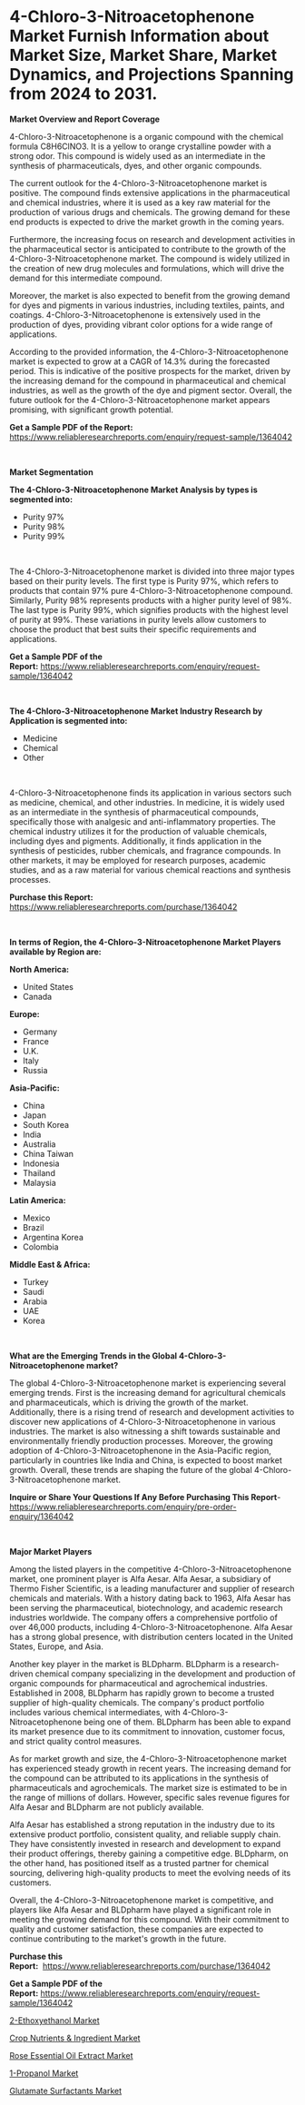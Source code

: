 <p><h1>4-Chloro-3-Nitroacetophenone Market Furnish Information about Market Size, Market Share, Market Dynamics, and Projections Spanning from 2024 to 2031.</h1></p><p><strong>Market Overview and Report Coverage</strong></p>
<p><p>4-Chloro-3-Nitroacetophenone is a organic compound with the chemical formula C8H6ClNO3. It is a yellow to orange crystalline powder with a strong odor. This compound is widely used as an intermediate in the synthesis of pharmaceuticals, dyes, and other organic compounds.</p><p>The current outlook for the 4-Chloro-3-Nitroacetophenone market is positive. The compound finds extensive applications in the pharmaceutical and chemical industries, where it is used as a key raw material for the production of various drugs and chemicals. The growing demand for these end products is expected to drive the market growth in the coming years.</p><p>Furthermore, the increasing focus on research and development activities in the pharmaceutical sector is anticipated to contribute to the growth of the 4-Chloro-3-Nitroacetophenone market. The compound is widely utilized in the creation of new drug molecules and formulations, which will drive the demand for this intermediate compound.</p><p>Moreover, the market is also expected to benefit from the growing demand for dyes and pigments in various industries, including textiles, paints, and coatings. 4-Chloro-3-Nitroacetophenone is extensively used in the production of dyes, providing vibrant color options for a wide range of applications.</p><p>According to the provided information, the 4-Chloro-3-Nitroacetophenone market is expected to grow at a CAGR of 14.3% during the forecasted period. This is indicative of the positive prospects for the market, driven by the increasing demand for the compound in pharmaceutical and chemical industries, as well as the growth of the dye and pigment sector. Overall, the future outlook for the 4-Chloro-3-Nitroacetophenone market appears promising, with significant growth potential.</p></p>
<p><strong>Get a Sample PDF of the Report:</strong> <a href="https://www.reliableresearchreports.com/enquiry/request-sample/1364042">https://www.reliableresearchreports.com/enquiry/request-sample/1364042</a></p>
<p>&nbsp;</p>
<p><strong>Market Segmentation</strong></p>
<p><strong>The 4-Chloro-3-Nitroacetophenone Market Analysis by types is segmented into:</strong></p>
<p><ul><li>Purity 97%</li><li>Purity 98%</li><li>Purity 99%</li></ul></p>
<p>&nbsp;</p>
<p><p>The 4-Chloro-3-Nitroacetophenone market is divided into three major types based on their purity levels. The first type is Purity 97%, which refers to products that contain 97% pure 4-Chloro-3-Nitroacetophenone compound. Similarly, Purity 98% represents products with a higher purity level of 98%. The last type is Purity 99%, which signifies products with the highest level of purity at 99%. These variations in purity levels allow customers to choose the product that best suits their specific requirements and applications.</p></p>
<p><strong>Get a Sample PDF of the Report:</strong>&nbsp;<a href="https://www.reliableresearchreports.com/enquiry/request-sample/1364042">https://www.reliableresearchreports.com/enquiry/request-sample/1364042</a></p>
<p>&nbsp;</p>
<p><strong>The 4-Chloro-3-Nitroacetophenone Market Industry Research by Application is segmented into:</strong></p>
<p><ul><li>Medicine</li><li>Chemical</li><li>Other</li></ul></p>
<p>&nbsp;</p>
<p><p>4-Chloro-3-Nitroacetophenone finds its application in various sectors such as medicine, chemical, and other industries. In medicine, it is widely used as an intermediate in the synthesis of pharmaceutical compounds, specifically those with analgesic and anti-inflammatory properties. The chemical industry utilizes it for the production of valuable chemicals, including dyes and pigments. Additionally, it finds application in the synthesis of pesticides, rubber chemicals, and fragrance compounds. In other markets, it may be employed for research purposes, academic studies, and as a raw material for various chemical reactions and synthesis processes.</p></p>
<p><strong>Purchase this Report:</strong>&nbsp; <a href="https://www.reliableresearchreports.com/purchase/1364042">https://www.reliableresearchreports.com/purchase/1364042</a></p>
<p>&nbsp;</p>
<p><strong>In terms of Region, the 4-Chloro-3-Nitroacetophenone Market Players available by Region are:</strong></p>
<p>
    <p> <strong> North America: </strong>
        <ul>
            <li>United States</li>
            <li>Canada</li>
        </ul>
        </p> 
    <p> <strong> Europe: </strong>
        <ul>
            <li>Germany</li>
            <li>France</li>
            <li>U.K.</li>
            <li>Italy</li>
            <li>Russia</li>
        </ul>
        </p> 
    <p> <strong> Asia-Pacific: </strong>
        <ul>
            <li>China</li>
            <li>Japan</li>
            <li>South Korea</li>
            <li>India</li>
            <li>Australia</li>
            <li>China Taiwan</li>
            <li>Indonesia</li>
            <li>Thailand</li>
            <li>Malaysia</li>
        </ul>
        </p> 
    <p> <strong> Latin America: </strong>
        <ul>
            <li>Mexico</li>
            <li>Brazil</li>
            <li>Argentina Korea</li>
            <li>Colombia</li>
        </ul>
        </p> 
    <p> <strong> Middle East & Africa: </strong>
        <ul>
            <li>Turkey</li>
            <li>Saudi</li>
            <li>Arabia</li>
            <li>UAE</li>
            <li>Korea</li>
        </ul>
    </p>
    </p>
<p>&nbsp;</p>
<p><strong>What are the Emerging Trends in the Global 4-Chloro-3-Nitroacetophenone market?</strong></p>
<p><p>The global 4-Chloro-3-Nitroacetophenone market is experiencing several emerging trends. First is the increasing demand for agricultural chemicals and pharmaceuticals, which is driving the growth of the market. Additionally, there is a rising trend of research and development activities to discover new applications of 4-Chloro-3-Nitroacetophenone in various industries. The market is also witnessing a shift towards sustainable and environmentally friendly production processes. Moreover, the growing adoption of 4-Chloro-3-Nitroacetophenone in the Asia-Pacific region, particularly in countries like India and China, is expected to boost market growth. Overall, these trends are shaping the future of the global 4-Chloro-3-Nitroacetophenone market.</p></p>
<p><strong>Inquire or Share Your Questions If Any Before Purchasing This Report</strong>- <a href="https://www.reliableresearchreports.com/enquiry/pre-order-enquiry/1364042">https://www.reliableresearchreports.com/enquiry/pre-order-enquiry/1364042</a></p>
<p>&nbsp;</p>
<p><strong>Major Market Players</strong></p>
<p><p>Among the listed players in the competitive 4-Chloro-3-Nitroacetophenone market, one prominent player is Alfa Aesar. Alfa Aesar, a subsidiary of Thermo Fisher Scientific, is a leading manufacturer and supplier of research chemicals and materials. With a history dating back to 1963, Alfa Aesar has been serving the pharmaceutical, biotechnology, and academic research industries worldwide. The company offers a comprehensive portfolio of over 46,000 products, including 4-Chloro-3-Nitroacetophenone. Alfa Aesar has a strong global presence, with distribution centers located in the United States, Europe, and Asia.</p><p>Another key player in the market is BLDpharm. BLDpharm is a research-driven chemical company specializing in the development and production of organic compounds for pharmaceutical and agrochemical industries. Established in 2008, BLDpharm has rapidly grown to become a trusted supplier of high-quality chemicals. The company's product portfolio includes various chemical intermediates, with 4-Chloro-3-Nitroacetophenone being one of them. BLDpharm has been able to expand its market presence due to its commitment to innovation, customer focus, and strict quality control measures.</p><p>As for market growth and size, the 4-Chloro-3-Nitroacetophenone market has experienced steady growth in recent years. The increasing demand for the compound can be attributed to its applications in the synthesis of pharmaceuticals and agrochemicals. The market size is estimated to be in the range of millions of dollars. However, specific sales revenue figures for Alfa Aesar and BLDpharm are not publicly available.</p><p>Alfa Aesar has established a strong reputation in the industry due to its extensive product portfolio, consistent quality, and reliable supply chain. They have consistently invested in research and development to expand their product offerings, thereby gaining a competitive edge. BLDpharm, on the other hand, has positioned itself as a trusted partner for chemical sourcing, delivering high-quality products to meet the evolving needs of its customers.</p><p>Overall, the 4-Chloro-3-Nitroacetophenone market is competitive, and players like Alfa Aesar and BLDpharm have played a significant role in meeting the growing demand for this compound. With their commitment to quality and customer satisfaction, these companies are expected to continue contributing to the market's growth in the future.</p></p>
<p><strong>Purchase this Report:</strong>&nbsp;&nbsp;<a href="https://www.reliableresearchreports.com/purchase/1364042">https://www.reliableresearchreports.com/purchase/1364042</a></p>
<p></p>
<p><strong>Get a Sample PDF of the Report:</strong>&nbsp;<a href="https://www.reliableresearchreports.com/enquiry/request-sample/1364042">https://www.reliableresearchreports.com/enquiry/request-sample/1364042</a></p>
<p><p><a href="https://github.com/ChiragRP21/Market-Research-Report-List-2/blob/main/2-ethoxyethanol-market.md">2-Ethoxyethanol Market</a></p><p><a href="https://github.com/BryceTownsendr/Market-Research-Report-List-2/blob/main/crop-nutrients-ingredient-market.md">Crop Nutrients & Ingredient Market</a></p><p><a href="https://github.com/WillieWoodard/Market-Research-Report-List-2/blob/main/rose-essential-oil-extract-market.md">Rose Essential Oil Extract Market</a></p><p><a href="https://github.com/ChiragRp1/Market-Research-Report-List-2/blob/main/1-propanol-market.md">1-Propanol Market</a></p><p><a href="https://github.com/Chiragrp22/Market-Research-Report-List-2/blob/main/glutamate-surfactants-market.md">Glutamate Surfactants Market</a></p></p>
